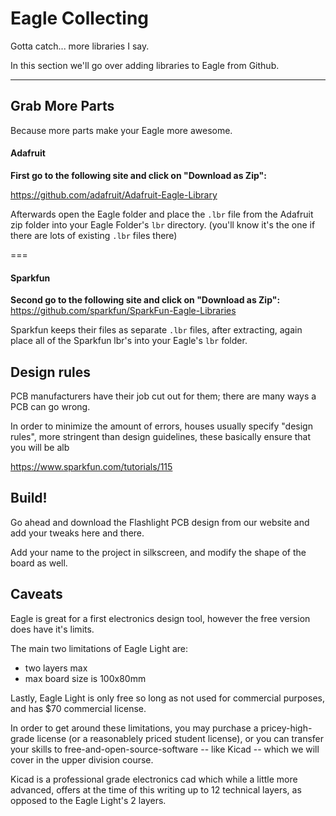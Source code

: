 Eagle Collecting
================

Gotta catch... more libraries I say.

In this section we'll go over adding libraries to Eagle
from Github.

---

## Grab More Parts

Because more parts make your Eagle more awesome.

#### Adafruit

**First go to the following site and click on "Download as Zip":**

https://github.com/adafruit/Adafruit-Eagle-Library

Afterwards open the Eagle folder and place the `.lbr` file from the 
Adafruit zip folder into your Eagle Folder's `lbr` directory.
(you'll know it's the one if there are lots of existing `.lbr` files there)

===

#### Sparkfun

**Second go to the following site and click on "Download as Zip":**
https://github.com/sparkfun/SparkFun-Eagle-Libraries

Sparkfun keeps their files as separate `.lbr` files, after extracting, again place
all of the Sparkfun lbr's into your Eagle's `lbr` folder.


## Design rules 

PCB manufacturers have their job cut out for them; there are many ways a PCB can go wrong.

In order to minimize the amount of errors, houses usually specify "design rules",
more stringent than design guidelines, these basically ensure that you will be 
alb

https://www.sparkfun.com/tutorials/115

## Build!

Go ahead and download the Flashlight PCB design from our website and add your tweaks here and there.

<!-- TODO CREATE FLASHLIGHT PCB TEMPLATE -->

Add your name to the project in silkscreen, and modify the shape of the board as well.



## Caveats

Eagle is great for a first electronics design tool, however the free version does have it's limits.

The main two limitations of Eagle Light are:

* two layers max
* max board size is 100x80mm

Lastly, Eagle Light is only free so long as not used for commercial purposes, and has $70 commercial license.

In order to get around these limitations, you may purchase a pricey-high-grade license (or a reasonablely priced student license), or you can transfer your skills to free-and-open-source-software  -- like Kicad -- which we will cover in the upper division course.

Kicad is a professional grade electronics cad which while a little more advanced, offers at the time of this writing up to 12 technical layers, as opposed to the Eagle Light's 2 layers.




